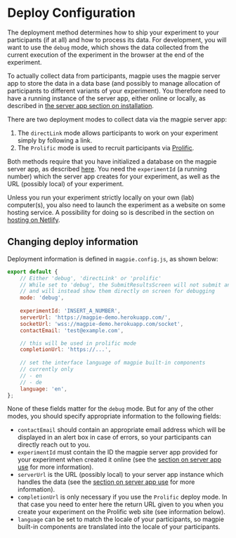# Deploy Configuration

The deployment method determines how to ship your experiment to your participants (if at all)
and how to process its data. For development, you will want to use the `debug` mode, which
shows the data collected from the current execution of the experiment in the browser at the end
of the experiment. 

To actually collect data from participants, magpie uses the magpie server app
to store the data in a data base (and possibly to manage allocation of participants to
different variants of your experiment). You therefore need to have a running instance of the server app, either online or locally, as described in [the server app section on installation](/02_using_the_server_app/01_installation/).


There are two deployment modes to collect data via the magpie server app:

1. The `directLink` mode allows participants to work on your experiment simply by following a link.
3. The `Prolific` mode is used to recruit participants via [Prolific](https://prolific.ac).

Both methods require that you have initialized a database on the magpie server app, as described [here](/02_using_the_server_app/02_use/). You need the `experimentId` (a running number) which the server app creates for your experiment, as well as the URL (possibly local) of your experiment.

Unless you run your experiment strictly locally on your own (lab) computer(s), you also need to
launch the experiment as a website on some hosting service. A possibility for doing so is
described in the section on [hosting on Netlify](/03_deploying_experiments/02_hosting_on_netlify/).

## Changing deploy information

Deployment information is defined in `magpie.config.js`, as shown below:

```javascript
export default {
    // Either 'debug', 'directLink' or 'prolific'
    // While set to 'debug', the SubmitResultsScreen will not submit any results to your backend
    // and will instead show them directly on screen for debugging
    mode: 'debug',
    
    experimentId: 'INSERT_A_NUMBER',
    serverUrl: 'https://magpie-demo.herokuapp.com/',
    socketUrl: 'wss://magpie-demo.herokuapp.com/socket',
    contactEmail: 'test@example.com',

    // this will be used in prolific mode
    completionUrl: 'https://...',
    
    // set the interface language of magpie built-in components
    // currently only
    // - en
    // - de
    language: 'en',
};
```

None of these fields matter for the `debug` mode. But for any of the other modes, you should specify appropriate information to the following fields:

+ `contactEmail` should contain an appropriate email address which will be displayed in an alert box in case of errors, so your participants can directly reach out to you.
+ `experimentId` must contain the ID the magpie server app provided for your experiment when created it online (see the [section on server app use](/02_using_the_server_app/02_use/#creating-new-experiments) for more information).
+ `serverUrl` is the URL (possibly local) to your server app instance which handles the data (see the [section on server app use](/02_using_the_server_app/02_use/#creating-new-experiments) for more information).
+ `completionUrl` is only necessary if you use the `Prolific` deploy mode. In that case you need to enter here the return URL given to you when you create your experiment on the Prolific web site (see information below).
+ `language` can be set to match the locale of your participants, so magpie built-in components are translated into the locale of your participants.
